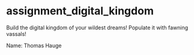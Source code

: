 # assignment_digital_kingdom
Build the digital kingdom of your wildest dreams! Populate it with fawning vassals!

Name: Thomas Hauge
